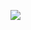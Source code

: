 ![](http://github-profile-summary-cards.vercel.app/api/cards/profile-details?username=saaweel&theme=discord_old_blurple)
